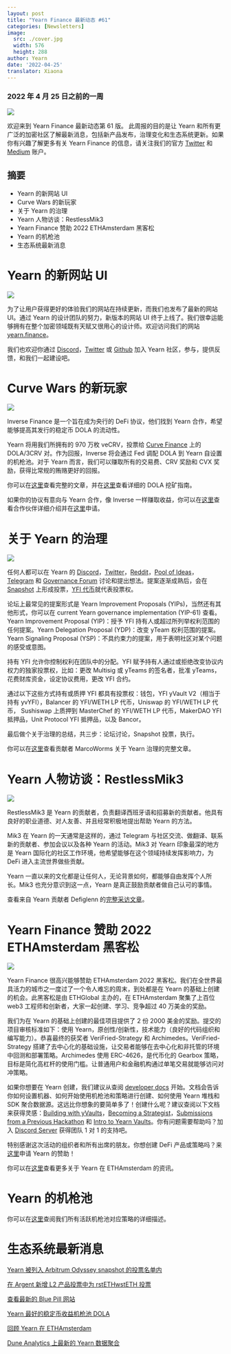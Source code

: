 ```yaml
---
layout: post
title: "Yearn Finance 最新动态 #61"
categories: [Newsletters]
image:
  src: ./cover.jpg
  width: 576
  height: 288
author: Yearn
date: '2022-04-25'
translator: Xiaona
---
```


### 2022 年 4 月 25 日之前的一周

![](./image1.jpg?w=900&h=453)

欢迎来到 Yearn Finance 最新动态第 61 版。 此周报的目的是让 Yearn 和所有更广泛的加密社区了解最新消息，包括新产品发布，治理变化和生态系统更新。如果你有兴趣了解更多有关 Yearn Finance 的信息，请关注我们的官方 [Twitter](https://twitter.com/iearnfinance) 和 [Medium](https://medium.com/iearn) 账户。

## 摘要

- Yearn 的新网站 UI
- Curve Wars 的新玩家
- 关于 Yearn 的治理
- Yearn 人物访谈：RestlessMik3
- Yearn Finance 赞助 2022 ETHAmsterdam 黑客松
- Yearn 的机枪池
- 生态系统最新消息

# Yearn 的新网站 UI

![](./image2.jpg?w=900&h=458)

为了让用户获得更好的体验我们的网站在持续更新，而我们也发布了最新的网站 UI。通过 Yearn 的设计团队的努力，新版本的网站 UI 终于上线了。我们很幸运能够拥有在整个加密领域既有天赋又很用心的设计师。欢迎访问我们的网站  [yearn.finance](https://yearn.finance/#/portfolio)。

我们也欢迎你通过 [Discord](https://discord.gg/8rF374XkXy)，[Twitter](https://twitter.com/iearnfinance) 或 [Github](http://github.com/yearn) 加入 Yearn 社区，参与，提供反馈，和我们一起建设吧。

# Curve Wars 的新玩家

![](./image3.jpg?w=900&h=506)

Inverse Finance 是一个旨在成为央行的 DeFi 协议，他们找到 Yearn 合作，希望能够提高其发行的稳定币 DOLA 的流动性。

Yearn 将用我们所拥有的 970 万枚 veCRV，投票给 [Curve Finance](https://curve.fi/) 上的 DOLA/3CRV 对。作为回报，Inverse 将会通过 Fed 调配 DOLA 到 Yearn 自设置的机枪池。对于 Yearn 而言，我们可以赚取所有的交易费、CRV 奖励和 CVX 奖励，获得比常规的贿赂更好的回报。

你可以在[这里](https://medium.com/inverse-finance/a-new-salvo-in-the-curve-wars-c2badffa0123)查看完整的文章，并在[这里](https://medium.com/inverse-finance/how-to-farm-dola-incentives-today-using-curve-yearn-2a150a2b3afb)查看详细的 DOLA 挖矿指南。

如果你的协议有意向与 Yearn 合作，像 Inverse 一样赚取收益，你可以在[这里](https://twitter.com/iearnfinance/status/1367508483952771075)查看合作伙伴详细介绍并在[这里](https://yearnfinance.typeform.com/to/uP7xOJUN)申请。

# 关于 Yearn 的治理

![](./image4.jpg?w=900&h=482)

任何人都可以在 Yearn 的 [Discord](https://discord.com/invite/6PNv2nF)，[Twitter](https://twitter.com/iearnfinance)，[Reddit](https://www.reddit.com/r/yearn_finance)，[Pool of Ideas](https://yearnfinance.notion.site/yearnfinance/Pool-of-Ideas-d75383ade9154d8bb6163388c6c2b39b)，[Telegram](https://t.me/yearnfinance/) 和 [Governance Forum](https://gov.yearn.finance/) 讨论和提出想法。提案逐渐成熟后，会在 [Snapshot](https://yearn.snapshot.page/#/) 上形成投票，[YFI 代币](https://www.coingecko.com/en/coins/yearn-finance)就代表投票权。

论坛上最常见的提案形式是 Yearn Improvement Proposals (YIPs)，当然还有其他形式，你可以在 current Yearn governance implementation (YIP-61) 查看。Yearn Improvement Proposal (YIP)：授予 YFI 持有人或超过所列举权利范围的任何提案。Yearn Delegation Proposal (YDP)：改变 yTeam 权利范围的提案。Yearn Signaling Proposal (YSP)：不具约束力的提案，用于表明社区对某个问题的感受或意图。

持有 YFI 允许你控制权利在团队中的分配。YFI 赋予持有人通过或拒绝改变协议内权力的独家投票权，比如：更改 Multisig 或 yTeams 的签名者，批准 yTeams，花费财库资金，设定协议费用，更改 YFI 合约。

通过以下这些方式持有或质押 YFI 都具有投票权：钱包，YFI yVault V2（相当于持有 yvYFI），Balancer 的 YFI/WETH LP 代币，Uniswap 的 YFI/WETH LP 代币， Sushiswap 上质押到 MasterChef 的 YFI/WETH LP 代币，MakerDAO YFI 抵押品，Unit Protocol YFI 抵押品，以及 Bancor。

最后做个关于治理的总结，共三步：论坛讨论，Snapshot 投票，执行。

你可以在[这里](https://medium.com/iearn/yearn-governance-explained-proposals-yfi-token-and-execution-113ec86c3a3f)查看贡献者 MarcoWorms 关于 Yearn 治理的完整文章。

# Yearn 人物访谈：RestlessMik3

![](./image5.jpg?w=400&h=294)

RestlessMik3 是 Yearn 的贡献者，负责翻译西班牙语和招募新的贡献者。他具有良好的职业道德、对人友善、并且经常积极地提出帮助 Yearn 的方法。

Mik3 在 Yearn 的一天通常是这样的，通过 Telegram 与社区交流、做翻译、联系新的贡献者、参加会议以及各种 Yearn 的活动。Mik3 对 Yearn 印象最深的地方是 Yearn 国际化的社区工作环境，他希望能够在这个领域持续发挥影响力，为 DeFi 进入主流世界做些贡献。

Yearn 一直以来的文化都是让任何人，无论背景如何，都能够自由发挥个人所长。Mik3 也充分意识到这一点，Yearn 是真正鼓励贡献者做自己认可的事情。

查看来自 Yearn 贡献者 Defiglenn 的[完整采访文章](https://medium.com/iearn/people-of-yearn-restlessmik3-d487b15ce051)。

# Yearn Finance 赞助 2022 ETHAmsterdam 黑客松

![](./image6.jpg?w=900&h=450)

Yearn Finance 很高兴能够赞助 ETHAmsterdam 2022 黑客松。我们在全世界最具活力的城市之一度过了一个令人难忘的周末，到处都是在 Yearn 的基础上创建的机会。此黑客松是由 ETHGlobal 主办的，在 ETHAmsterdam 聚集了上百位 web3 工程师和创新者，大家一起创建、学习、竞争超过 40 万美金的奖励。

我们为在 Yearn 的基础上创建的最佳项目提供了 2 份 2000 美金的奖励。提交的项目审核标准如下：使用 Yearn，原创性/创新性，技术能力（良好的代码组织和编写能力）。恭喜最终的获奖者 VeriFried-Strategy 和 Archimedes。VeriFried-Strategy 搭建了去中心化的基础设施，让交易者能够在去中心化和非托管的环境中回测和部署策略。Archimedes 使用 ERC-4626，是代币化的 Gearbox 策略，目标是简化高杠杆的使用门槛。让普通用户和金融机构通过单笔交易就能够访问对冲策略。

如果你想要在 Yearn 创建，我们建议从查阅 [developer docs](https://docs.yearn.finance/) 开始。文档会告诉你如何设置机器、如何开始使用机枪池和策略进行创建、如何使用 Yearn 堆栈和 SDK 聚合数据源。这远比你想象的要简单多了！创建什么呢？建议查阅以下文档来获得灵感：[Building with yVaults](https://medium.com/iearn/yearn-partners-building-with-yvaults-4cd042ea092)，[Becoming a Strategist](https://www.youtube.com/watch?v=NVR3teJw0Y0)，[Submissions from a Previous Hackathon](https://dorahacks.io/hackathon/ethdenver22virtual/?bounty=Yearn%20Finance) 和 [Intro to Yearn Vaults](https://www.youtube.com/watch?v=a1TsO62402c)。你有问题需要帮助吗？加入 [Discord Server](https://discord.com/invite/yearn) 获得团队 1 对 1 的支持吧。

特别感谢这次活动的组织者和所有出席的朋友。你想创建 DeFi 产品或策略吗？来[这里](https://yearnfinance.notion.site/Welcome-to-Yearn-Finance-26d6c4210e3e405c9f02f84ba567a249)申请 Yearn 的赞助！

你可以在[这里](https://medium.com/iearn/yearn-finance-is-sponsoring-the-ethamsterdam-2022-hackathon-a9110e906424)查看更多关于 Yearn 在 ETHAmsterdam 的资讯。

# Yearn 的机枪池 

你可以在[这里](https://medium.com/yearn-state-of-the-vaults/the-vaults-at-yearn-9237905ffed3)查阅我们所有活跃机枪池对应策略的详细描述。

# 生态系统最新消息

[Yearn 被列入 Arbitrum Odyssey snapshot 的投票名单内](https://twitter.com/iearnfinance/status/1513921428516605954)

[在 Argent 新增 L2 产品投票中为 rstETHwstETH 投票](https://twitter.com/argentHQ/status/1514172474044432387)

[查看最新的 Blue Pill 网站](https://twitter.com/iearnfinance/status/1518390663355768833)

[Yearn 最好的稳定币收益机枪池 DOLA](https://twitter.com/joinwido/status/1517174426684567555)

[回顾 Yearn 在 ETHAmsterdam](https://twitter.com/YFI_interns/status/1517710156594917377)

[Dune Analytics 上最新的 Yearn 数据聚合](https://twitter.com/iearnfinance/status/1517213158968111106)

